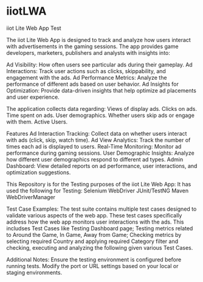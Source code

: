 # iiotLWA
iiot Lite Web App Test

The iiot Lite Web App is designed to track and analyze how users interact with advertisements in the gaming sessions. The app provides game developers, marketers, publishers and analysts with insights into:

Ad Visibility: How often users see particular ads during their gameplay.
Ad Interactions: Track user actions such as clicks, skippability, and engagement with the ads.
Ad Performance Metrics: Analyze the performance of different ads based on user behavior.
Ad Insights for Optimization: Provide data-driven insights that help optimize ad placements and user experience.

The application collects data regarding:
Views of display ads.
Clicks on ads.
Time spent on ads.
User demographics.
Whether users skip ads or engage with them.
Active Users.

Features
Ad Interaction Tracking: Collect data on whether users interact with ads (click, skip, watch time).
Ad View Analytics: Track the number of times each ad is displayed to users.
Real-Time Monitoring: Monitor ad performance during gaming sessions.
User Demographic Insights: Analyze how different user demographics respond to different ad types.
Admin Dashboard: View detailed reports on ad performance, user interactions, and optimization suggestions.

This Repository is for the Testing purposes of the iiot Lite Web App:
It has used the following for Testing:
Selenium WebDriver
JUnit/TestNG
Maven
WebDriverManager

Test Case Examples:
The test suite contains multiple test cases designed to validate various aspects of the web app. These test cases specifically address how the web app monitors user interactions with the ads.
This includses Test Cases like Testing Dashboard page; Testing metrics related to Around the Game, In Game, Away from Game; Checking metrics by selecting required Country and applying required Category filter and checking, executing and analyzing the following given various Test Cases.

Additional Notes:
Ensure the testing environment is configured before running tests.
Modify the port or URL settings based on your local or staging environments.
